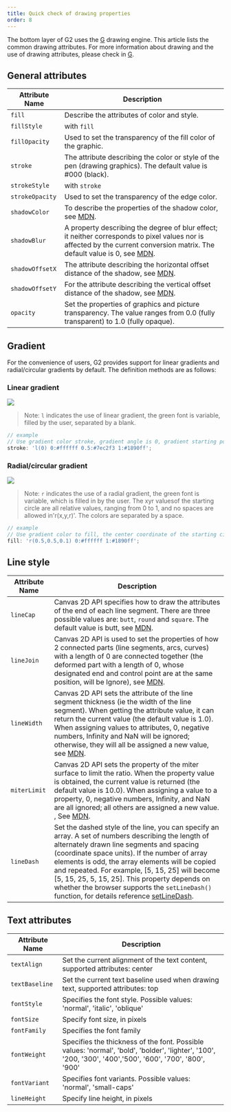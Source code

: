 ```yaml
---
title: Quick check of drawing properties
order: 8
---
```


The bottom layer of G2 uses the [G](https://g.antv.vision/zh/docs/api/shape/attrs) drawing engine. This article lists the common drawing attributes. For more information about drawing and the use of drawing attributes, please check in [G](https://g.antv.vision/zh/).

## General attributes

| Attribute Name  | Description                                                                                                                                                                              |
| --------------- | ---------------------------------------------------------------------------------------------------------------------------------------------------------------------------------- |
| `fill`          | Describe the attributes of color and style.                                                                                                                                                            |
| `fillStyle`     | with `fill`                                                                                                                                                                          |
| `fillOpacity`   | Used to set the transparency of the fill color of the graphic.                                                                                                                                                    |
| `stroke`        | The attribute describing the color or style of the pen (drawing graphics). The default value is #000 (black).                                                                                                                  |
| `strokeStyle`   | with `stroke`                                                                                                                                                                        |
| `strokeOpacity` | Used to set the transparency of the edge color.                                                                                                                                                        |
| `shadowColor`   | To describe the properties of the shadow color, see [MDN](https://developer.mozilla.org/zh-CN/docs/Web/API/CanvasRenderingContext2D/shadowColor).                                                            |
| `shadowBlur`    | A property describing the degree of blur effect; it neither corresponds to pixel values ​​nor is affected by the current conversion matrix. The default value is 0, see [MDN](https://developer.mozilla.org/zh-CN/docs/Web/API/CanvasRenderingContext2D/shadowBlur). |
| `shadowOffsetX` | The attribute describing the horizontal offset distance of the shadow, see [MDN](https://developer.mozilla.org/zh-CN/docs/Web/API/CanvasRenderingContext2D/shadowOffsetX).                                                  |
| `shadowOffsetY` | For the attribute describing the vertical offset distance of the shadow, see [MDN](https://developer.mozilla.org/zh-CN/docs/Web/API/CanvasRenderingContext2D/shadowOffsetY).                                                  |
| `opacity`       | Set the properties of graphics and picture transparency. The value ranges from 0.0 (fully transparent) to 1.0 (fully opaque).                                                                                                  |

## Gradient

For the convenience of users, G2 provides support for linear gradients and radial/circular gradients by default. The definition methods are as follows:

### Linear gradient

![](https://gw.alipayobjects.com/zos/rmsportal/ElBYXdsTZKFflacOBNtp.png#align=left&display=inline&height=142&originHeight=328&originWidth=1384&status=done&style=none&width=600)

> Note: `l` indicates the use of linear gradient, the green font is variable, filled by the user, separated by a blank.

```javascript
// example
// Use gradient color stroke, gradient angle is 0, gradient starting point color #ffffff, midpoint gradient color #7ec2f3, ending gradient color #1890ff
stroke: 'l(0) 0:#ffffff 0.5:#7ec2f3 1:#1890ff';
```

### Radial/circular gradient

![](https://gw.alipayobjects.com/zos/rmsportal/fBFocveoeRaeaCCPTaFo.png#align=left&display=inline&height=144&originHeight=408&originWidth=1702&status=done&style=none&width=600)

> Note: `r` indicates the use of a radial gradient, the green font is variable, which is filled in by the user. The xyr values ​​of the starting circle are all relative values, ranging from 0 to 1, and no spaces are allowed in'r(x,y,r)'. The colors are separated by a space.

```javascript
// example
// Use gradient color to fill, the center coordinate of the starting circle of the gradient is the center point of the bounding box of the filled object, the radius is 0.1 times (the diagonal length of the bounding box / 2), the color of the starting point of the gradient #ffffff , The gradient color at the midpoint is #7ec2f3, and the gradient color at the end is #1890ff 
fill: 'r(0.5,0.5,0.1) 0:#ffffff 1:#1890ff';
```

## Line style

| Attribute Name | Description                                                                                                                                                                                                                                                                                                                                                                 |
| -------------- | -------------------------------------------------------------------------------------------------------------------------------------------------------------------------------------------------------------------------------------------------------------------------------------------------------------------------------------------------------------------- |
| `lineCap`      | Canvas 2D API specifies how to draw the attributes of the end of each line segment. There are three possible values are: `butt`, `round` and `square`. The default value is butt, see [MDN](https://developer.mozilla.org/zh-CN/docs/Web/API/CanvasRenderingContext2D/lineCap).                                                                                                                                                 |
| `lineJoin`     | Canvas 2D API is used to set the properties of how 2 connected parts (line segments, arcs, curves) with a length of 0 are connected together (the deformed part with a length of 0, whose designated end and control point are at the same position, will be Ignore), see [MDN](https://developer.mozilla.org/zh-CN/docs/Web/API/CanvasRenderingContext2D/lineJoin).                                                                                                           |
| `lineWidth`    | Canvas 2D API sets the attribute of the line segment thickness (ie the width of the line segment). When getting the attribute value, it can return the current value (the default value is 1.0). When assigning values ​​to attributes, 0, negative numbers, Infinity and NaN will be ignored; otherwise, they will all be assigned a new value, see [MDN](https://developer.mozilla.org/zh-CN/docs/Web/API/CanvasRenderingContext2D/lineWidth).                                                                       |
| `miterLimit`   | Canvas 2D API sets the property of the miter surface to limit the ratio. When the property value is obtained, the current value is returned (the default value is 10.0). When assigning a value to a property, 0, negative numbers, Infinity, and NaN are all ignored; all others are assigned a new value. , See [MDN](https://developer.mozilla.org/zh-CN/docs/Web/API/CanvasRenderingContext2D/miterLimit).                                                                                   |
| `lineDash`     | Set the dashed style of the line, you can specify an array. A set of numbers describing the length of alternately drawn line segments and spacing (coordinate space units). If the number of array elements is odd, the array elements will be copied and repeated. For example, [5, 15, 25] will become [5, 15, 25, 5, 15, 25]. This property depends on whether the browser supports the  `setLineDash()` function, for details reference [setLineDash](https://developer.mozilla.org/zh-CN/docs/Web/API/CanvasRenderingContext2D/setLineDash). |

## Text attributes

| Attribute Name | Description                                                                                                                         |
| -------------- | ---------------------------------------------------------------------------------------------------------------------------- |
| `textAlign`    | Set the current alignment of the text content, supported attributes: center                                                                               |
| `textBaseline` | Set the current text baseline used when drawing text, supported attributes: top                                                                         |
| `fontStyle`    | Specifies the font style. Possible values: 'normal', 'italic', 'oblique'                                                                        |
| `fontSize`     | Specify font size, in pixels                                                                                                          |
| `fontFamily`   | Specifies the font family                                                                                                               |
| `fontWeight`   | Specifies the thickness of the font. Possible values: 'normal', 'bold', 'bolder', 'lighter', '100', '200, '300', '400','500', '600', '700', '800', '900' |
| `fontVariant`  | Specifies font variants. Possible values: 'normal', 'small-caps'                                                                               |
| `lineHeight`   | Specify line height, in pixels                                                                                                          |
